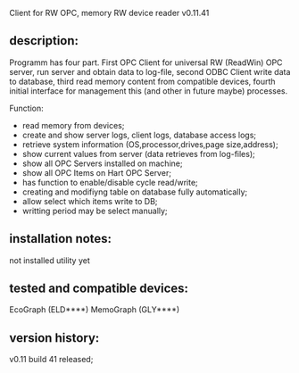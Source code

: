 Client for RW OPC, memory RW device reader v0.11.41

description:
-------------------
Programm has four part. First OPC Client for universal RW (ReadWin) OPC server, 
run server and obtain data to log-file, second ODBC Client write data to database, 
third read memory content from compatible devices, fourth initial interface for 
management this (and other in future maybe) processes.

Function:
- read memory from devices;
- create and show server logs, client logs, database access logs;
- retrieve system information (OS,processor,drives,page size,address);
- show current values from server (data retrieves from log-files);
- show all OPC Servers installed on machine;
- show all OPC Items on Hart OPC Server;
- has function to enable/disable cycle read/write;
- creating and modifiyng table on database fully automatically;
- allow select which items write to DB;
- writting period may be select manually;

installation notes:
-------------------
not installed utility yet

tested and compatible devices:
------------------------------
EcoGraph (ELD****)
MemoGraph (GLY****)

version history:
----------------
v0.11 build 41
released;